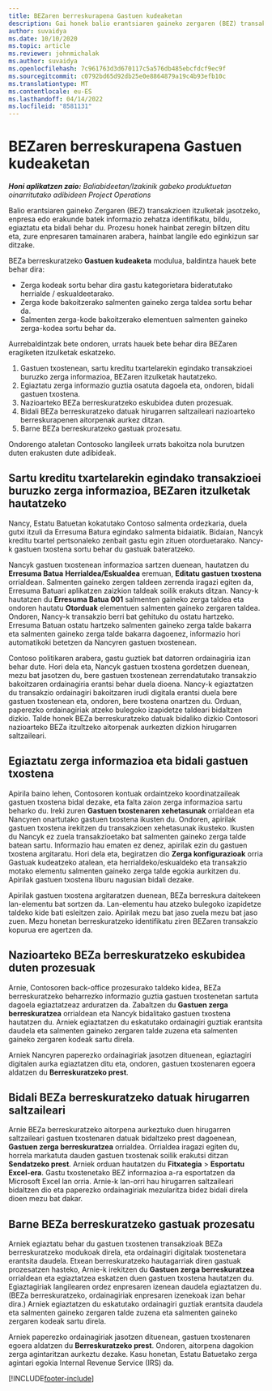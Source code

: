 ```yaml
---
title: BEZaren berreskurapena Gastuen kudeaketan
description: Gai honek balio erantsiaren gaineko zergaren (BEZ) transakzioetan itzulketak nola jaso azaltzen du.
author: suvaidya
ms.date: 10/10/2020
ms.topic: article
ms.reviewer: johnmichalak
ms.author: suvaidya
ms.openlocfilehash: 7c961763d3d670117c5a576db485ebcfdcf9ec9f
ms.sourcegitcommit: c0792bd65d92db25e0e8864879a19c4b93efb10c
ms.translationtype: MT
ms.contentlocale: eu-ES
ms.lasthandoff: 04/14/2022
ms.locfileid: "8581131"
---
```

# <a name="vat-recovery-in-expense-management"></a>BEZaren berreskurapena Gastuen kudeaketan

_**Honi aplikatzen zaio:** Baliabideetan/Izakinik gabeko produktuetan oinarritutako adibideen Project Operations_

Balio erantsiaren gaineko Zergaren (BEZ) transakzioen itzulketak jasotzeko, enpresa edo erakunde batek informazio zehatza identifikatu, bildu, egiaztatu eta bidali behar du. Prozesu honek hainbat zeregin biltzen ditu eta, zure enpresaren tamainaren arabera, hainbat langile edo eginkizun sar ditzake.

BEZa berreskuratzeko **Gastuen kudeaketa** modulua, baldintza hauek bete behar dira:

- Zerga kodeak sortu behar dira gastu kategorietara bideratutako herrialde / eskualdeetarako.
- Zerga kode bakoitzerako salmenten gaineko zerga taldea sortu behar da.
- Salmenten zerga-kode bakoitzerako elementuen salmenten gaineko zerga-kodea sortu behar da.

Aurrebaldintzak bete ondoren, urrats hauek bete behar dira BEZaren eragiketen itzulketak eskatzeko.

1. Gastuen txostenean, sartu kreditu txartelarekin egindako transakzioei buruzko zerga informazioa, BEZaren itzulketak hautatzeko.
2. Egiaztatu zerga informazio guztia osatuta dagoela eta, ondoren, bidali gastuen txostena.
3. Nazioarteko BEZa berreskuratzeko eskubidea duten prozesuak.
4. Bidali BEZa berreskuratzeko datuak hirugarren saltzaileari nazioarteko berreskurapenen aitorpenak aurkez ditzan.
5. Barne BEZa berreskuratzeko gastuak prozesatu.

Ondorengo ataletan Contosoko langileek urrats bakoitza nola burutzen duten erakusten dute adibideak.

## <a name="enter-tax-information-about-credit-card-transactions-to-identify-eligible-vat-refunds"></a>Sartu kreditu txartelarekin egindako transakzioei buruzko zerga informazioa, BEZaren itzulketak hautatzeko

Nancy, Estatu Batuetan kokatutako Contoso salmenta ordezkaria, duela gutxi itzuli da Erresuma Batura egindako salmenta bidaiatik. Bidaian, Nancyk kreditu txartel pertsonaleko zenbait gastu egin zituen otorduetarako. Nancy-k gastuen txostena sortu behar du gastuak bateratzeko.

Nancyk gastuen txostenean informazioa sartzen duenean, hautatzen du **Erresuma Batua** **Herrialdea/Eskualdea** eremuan, **Editatu gastuen txostena** orrialdean. Salmenten gaineko zergen taldeen zerrenda iragazi egiten da, Erresuma Batuari aplikatzen zaizkion taldeak soilik erakuts ditzan. Nancy-k hautatzen du **Erresuma Batua 001** salmenten gaineko zerga taldea eta ondoren hautatu **Otorduak** elementuen salmenten gaineko zergaren taldea. Ondoren, Nancy-k transakzio berri bat gehituko du ostatu hartzeko. Erresuma Batuan ostatu hartzeko salmenten gaineko zerga talde bakarra eta salmenten gaineko zerga talde bakarra dagoenez, informazio hori automatikoki betetzen da Nancyren gastuen txostenean.

Contoso politikaren arabera, gastu guztiek bat datorren ordainagiria izan behar dute. Hori dela eta, Nancyk gastuen txostena gordetzen duenean, mezu bat jasotzen du, bere gastuen txostenean zerrendatutako transakzio bakoitzaren ordainagiria erantsi behar duela dioena. Nancy-k egiaztatzen du transakzio ordainagiri bakoitzaren irudi digitala erantsi duela bere gastuen txostenean eta, ondoren, bere txostena onartzen du. Orduan, paperezko ordainagiriak atzeko bulegoko izapidetze taldeari bidaltzen dizkio. Talde honek BEZa berreskuratzeko datuak bidaliko dizkio Contosori nazioarteko BEZa itzultzeko aitorpenak aurkezten dizkion hirugarren saltzaileari.

## <a name="verify-tax-information-and-post-an-expense-report"></a>Egiaztatu zerga informazioa eta bidali gastuen txostena

Apirila baino lehen, Contosoren kontuak ordaintzeko koordinatzaileak gastuen txostena bidal dezake, eta falta zaion zerga informazioa sartu beharko du. Ireki zuren **Gastuen txostenaren xehetasunak** orrialdean eta Nancyren onartutako gastuen txostena ikusten du. Ondoren, apirilak gastuen txostena irekitzen du transakzioen xehetasunak ikusteko. Ikusten du Nancyk ez zuela transakzioetako bat salmenten gaineko zerga talde batean sartu. Informazio hau ematen ez denez, apirilak ezin du gastuen txostena argitaratu. Hori dela eta, begiratzen dio **Zerga konfigurazioak** orria Gastuak kudeatzeko atalean, eta herrialdeko/eskualdeko eta transakzio motako elementu salmenten gaineko zerga talde egokia aurkitzen du. Apirilak gastuen txostena liburu nagusian bidali dezake.

Apirilak gastuen txostena argitaratzen duenean, BEZa berreskura daitekeen lan-elementu bat sortzen da. Lan-elementu hau atzeko bulegoko izapidetze taldeko kide bati esleitzen zaio. Apirilak mezu bat jaso zuela mezu bat jaso zuen. Mezu honetan berreskuratzeko identifikatu ziren BEZaren transakzio kopurua ere agertzen da.

## <a name="process-expenses-that-are-eligible-for-international-vat-recovery"></a>Nazioarteko BEZa berreskuratzeko eskubidea duten prozesuak

Arnie, Contosoren back-office prozesurako taldeko kidea, BEZa berreskuratzeko beharrezko informazio guztia gastuen txostenetan sartuta dagoela egiaztatzeaz arduratzen da. Zabaltzen du **Gastuen zerga berreskuratzea** orrialdean eta Nancyk bidalitako gastuen txostena hautatzen du. Arniek egiaztatzen du eskatutako ordainagiri guztiak erantsita daudela eta salmenten gaineko zergaren talde zuzena eta salmenten gaineko zergaren kodeak sartu direla.

Arniek Nancyren paperezko ordainagiriak jasotzen dituenean, egiaztagiri digitalen aurka egiaztatzen ditu eta, ondoren, gastuen txostenaren egoera aldatzen du **Berreskuratzeko prest**.

## <a name="send-vat-recovery-data-to-the-third-party-vendor"></a>Bidali BEZa berreskuratzeko datuak hirugarren saltzaileari

Arnie BEZa berreskuratzeko aitorpena aurkeztuko duen hirugarren saltzaileari gastuen txostenaren datuak bidaltzeko prest dagoenean, **Gastuen zerga berreskuratzea** orrialdea. Orrialdea iragazi egiten du, horrela markatuta dauden gastuen txostenak soilik erakutsi ditzan **Sendatzeko prest**. Arniek orduan hautatzen du **Fitxategia** &gt; **Esportatu Excel-era**. Gastu txostenetako BEZ informazioa a-ra esportatzen da Microsoft Excel lan orria. Arnie-k lan-orri hau hirugarren saltzaileari bidaltzen dio eta paperezko ordainagiriak mezularitza bidez bidali direla dioen mezu bat dakar.

## <a name="process-expenses-for-domestic-vat-recovery"></a>Barne BEZa berreskuratzeko gastuak prozesatu

Arniek egiaztatu behar du gastuen txostenen transakzioak BEZa berreskuratzeko modukoak direla, eta ordainagiri digitalak txostenetara erantsita daudela. Etxean berreskuratzeko hautagarriak diren gastuak prozesatzen hasteko, Arnie-k irekitzen du **Gastuen zerga berreskuratzea** orrialdean eta egiaztatzea eskatzen duen gastuen txostena hautatzen du. Egiaztagiriak langilearen ordez enpresaren izenean daudela egiaztatzen du. (BEZa berreskuratzeko, ordainagiriak enpresaren izenekoak izan behar dira.) Arniek egiaztatzen du eskatutako ordainagiri guztiak erantsita daudela eta salmenten gaineko zergaren talde zuzena eta salmenten gaineko zergaren kodeak sartu direla.

Arniek paperezko ordainagiriak jasotzen dituenean, gastuen txostenaren egoera aldatzen du **Berreskuratzeko prest**. Ondoren, aitorpena dagokion zerga agintaritzan aurkeztu dezake. Kasu honetan, Estatu Batuetako zerga agintari egokia Internal Revenue Service (IRS) da.


[!INCLUDE[footer-include](../includes/footer-banner.md)]